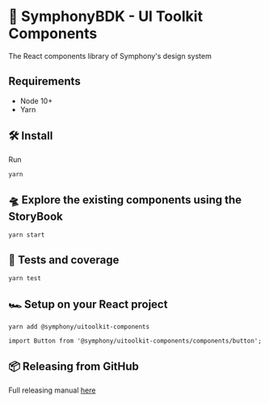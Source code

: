 # 💄 SymphonyBDK - UI Toolkit Components

The React components library of Symphony's design system

## Requirements

- Node 10+
- Yarn

## 🛠 Install

Run

```
yarn
```

## 🛸 Explore the existing components using the StoryBook

```
yarn start
```

## 🧪 Tests and coverage

```
yarn test
```

## 🏎️ Setup on your React project

```
yarn add @symphony/uitoolkit-components
```

```
import Button from '@symphony/uitoolkit-components/components/button';
```

## 📦 Releasing from GitHub
Full releasing manual [here](https://perzoinc.atlassian.net/wiki/spaces/DevX/pages/1303478933/UIToolkit+releasing+and+versioning) 
